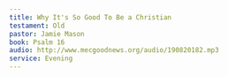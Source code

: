 ```yaml
---
title: Why It's So Good To Be a Christian
testament: Old
pastor: Jamie Mason
book: Psalm 16
audio: http://www.mecgoodnews.org/audio/190820182.mp3
service: Evening
---
```

